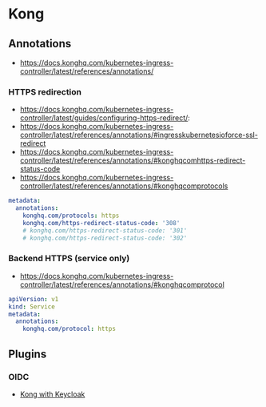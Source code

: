 # Kong
## Annotations
* https://docs.konghq.com/kubernetes-ingress-controller/latest/references/annotations/

### HTTPS redirection
* https://docs.konghq.com/kubernetes-ingress-controller/latest/guides/configuring-https-redirect/:
* https://docs.konghq.com/kubernetes-ingress-controller/latest/references/annotations/#ingresskubernetesioforce-ssl-redirect
* https://docs.konghq.com/kubernetes-ingress-controller/latest/references/annotations/#konghqcomhttps-redirect-status-code
* https://docs.konghq.com/kubernetes-ingress-controller/latest/references/annotations/#konghqcomprotocols
```yaml
metadata:
  annotations:
    konghq.com/protocols: https
    konghq.com/https-redirect-status-code: '308'
    # konghq.com/https-redirect-status-code: '301'
    # konghq.com/https-redirect-status-code: '302'
```

### Backend HTTPS (service only)
* https://docs.konghq.com/kubernetes-ingress-controller/latest/references/annotations/#konghqcomprotocol
```yaml
apiVersion: v1
kind: Service
metadata:
  annotations:
    konghq.com/protocol: https
```

## Plugins
### OIDC
* [Kong with Keycloak](https://dev.to/robincher/securing-your-site-via-oidc-powered-by-kong-and-keycloak-2ccc)
